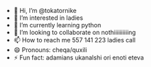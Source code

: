 - 👋 Hi, I’m @tokatornike
- 👀 I’m interested in ladies
- 🌱 I’m currently learning python
- 💞️ I’m looking to collaborate on nothiiiiiiiiiing
- 📫 How to reach me 557 141 223 ladies call
- 😄 Pronouns: cheqa/quxili
- ⚡ Fun fact: adamians ukanalshi ori enoti eteva

<!---
tokatornike/tokatornike is a ✨ special ✨ repository because its `README.md` (this file) appears on your GitHub profile.
You can click the Preview link to take a look at your changes.
--->
